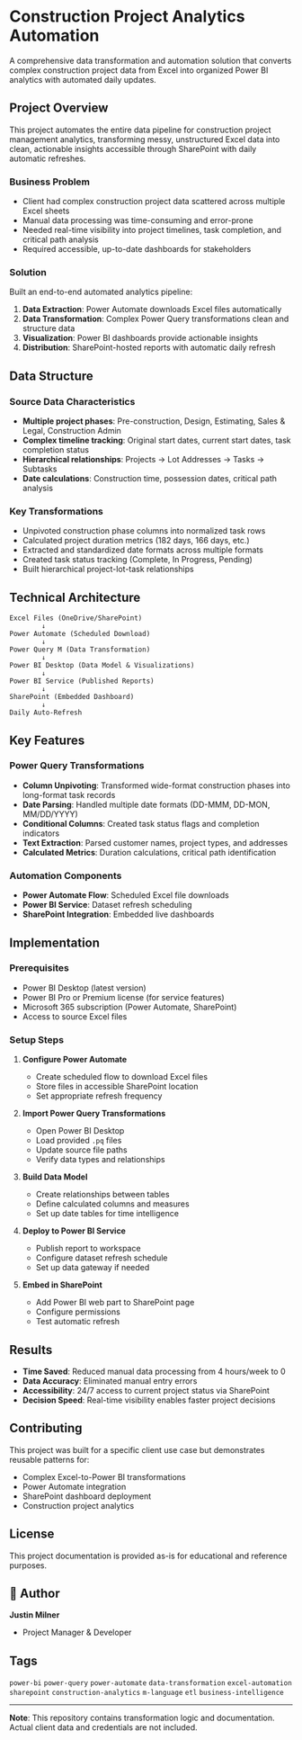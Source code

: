 # Construction Project Analytics Automation

A comprehensive data transformation and automation solution that converts complex construction project data from Excel into organized Power BI analytics with automated daily updates.

## Project Overview

This project automates the entire data pipeline for construction project management analytics, transforming messy, unstructured Excel data into clean, actionable insights accessible through SharePoint with daily automatic refreshes.

### Business Problem
- Client had complex construction project data scattered across multiple Excel sheets
- Manual data processing was time-consuming and error-prone
- Needed real-time visibility into project timelines, task completion, and critical path analysis
- Required accessible, up-to-date dashboards for stakeholders

### Solution
Built an end-to-end automated analytics pipeline:
1. **Data Extraction**: Power Automate downloads Excel files automatically
2. **Data Transformation**: Complex Power Query transformations clean and structure data
3. **Visualization**: Power BI dashboards provide actionable insights
4. **Distribution**: SharePoint-hosted reports with automatic daily refresh

## Data Structure

### Source Data Characteristics
- **Multiple project phases**: Pre-construction, Design, Estimating, Sales & Legal, Construction Admin
- **Complex timeline tracking**: Original start dates, current start dates, task completion status
- **Hierarchical relationships**: Projects → Lot Addresses → Tasks → Subtasks
- **Date calculations**: Construction time, possession dates, critical path analysis

### Key Transformations
- Unpivoted construction phase columns into normalized task rows
- Calculated project duration metrics (182 days, 166 days, etc.)
- Extracted and standardized date formats across multiple formats
- Created task status tracking (Complete, In Progress, Pending)
- Built hierarchical project-lot-task relationships

## Technical Architecture

```
Excel Files (OneDrive/SharePoint)
        ↓
Power Automate (Scheduled Download)
        ↓
Power Query M (Data Transformation)
        ↓
Power BI Desktop (Data Model & Visualizations)
        ↓
Power BI Service (Published Reports)
        ↓
SharePoint (Embedded Dashboard)
        ↓
Daily Auto-Refresh
```

## Key Features

### Power Query Transformations
- **Column Unpivoting**: Transformed wide-format construction phases into long-format task records
- **Date Parsing**: Handled multiple date formats (DD-MMM, DD-MON, MM/DD/YYYY)
- **Conditional Columns**: Created task status flags and completion indicators
- **Text Extraction**: Parsed customer names, project types, and addresses
- **Calculated Metrics**: Duration calculations, critical path identification

### Automation Components
- **Power Automate Flow**: Scheduled Excel file downloads
- **Power BI Service**: Dataset refresh scheduling
- **SharePoint Integration**: Embedded live dashboards

## Implementation

### Prerequisites
- Power BI Desktop (latest version)
- Power BI Pro or Premium license (for service features)
- Microsoft 365 subscription (Power Automate, SharePoint)
- Access to source Excel files

### Setup Steps

1. **Configure Power Automate**
   - Create scheduled flow to download Excel files
   - Store files in accessible SharePoint location
   - Set appropriate refresh frequency

2. **Import Power Query Transformations**
   - Open Power BI Desktop
   - Load provided `.pq` files
   - Update source file paths
   - Verify data types and relationships

3. **Build Data Model**
   - Create relationships between tables
   - Define calculated columns and measures
   - Set up date tables for time intelligence

4. **Deploy to Power BI Service**
   - Publish report to workspace
   - Configure dataset refresh schedule
   - Set up data gateway if needed

5. **Embed in SharePoint**
   - Add Power BI web part to SharePoint page
   - Configure permissions
   - Test automatic refresh


## Results

- **Time Saved**: Reduced manual data processing from 4 hours/week to 0
- **Data Accuracy**: Eliminated manual entry errors
- **Accessibility**: 24/7 access to current project status via SharePoint
- **Decision Speed**: Real-time visibility enables faster project decisions

## Contributing

This project was built for a specific client use case but demonstrates reusable patterns for:
- Complex Excel-to-Power BI transformations
- Power Automate integration
- SharePoint dashboard deployment
- Construction project analytics

## License

This project documentation is provided as-is for educational and reference purposes.

## 👤 Author

**Justin Milner**
- Project Manager & Developer

## Tags

`power-bi` `power-query` `power-automate` `data-transformation` `excel-automation` `sharepoint` `construction-analytics` `m-language` `etl` `business-intelligence`

---

**Note**: This repository contains transformation logic and documentation. Actual client data and credentials are not included.
